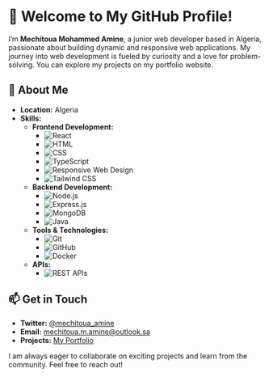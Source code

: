 # 👋 Welcome to My GitHub Profile!

I’m **Mechitoua Mohammed Amine**, a junior web developer based in Algeria, passionate about building dynamic and responsive web applications. My journey into web development is fueled by curiosity and a love for problem-solving. You can explore my projects on my portfolio website.

## 🚀 About Me

- **Location:** Algeria
- **Skills:**
  - **Frontend Development:** 
    - ![React](https://img.shields.io/badge/-React-61DAFB?logo=react&logoColor=white&style=flat)
    - ![HTML](https://img.shields.io/badge/-HTML-E34F26?logo=html5&logoColor=white&style=flat)
    - ![CSS](https://img.shields.io/badge/-CSS-1572B6?logo=css3&logoColor=white&style=flat)
    - ![TypeScript](https://img.shields.io/badge/-TypeScript-007ACC?logo=typescript&logoColor=white&style=flat)
    - ![Responsive Web Design](https://img.shields.io/badge/-Responsive%20Web%20Design-4CAF50?logo=responsive&logoColor=white&style=flat)
    - ![Tailwind CSS](https://img.shields.io/badge/-Tailwind%20CSS-38B2AC?logo=tailwind-css&logoColor=white&style=flat)
  - **Backend Development:** 
    - ![Node.js](https://img.shields.io/badge/-Node.js-339933?logo=nodedotjs&logoColor=white&style=flat)
    - ![Express.js](https://img.shields.io/badge/-Express.js-000000?logo=express&logoColor=white&style=flat)
    - ![MongoDB](https://img.shields.io/badge/-MongoDB-47A248?logo=mongodb&logoColor=white&style=flat)
    - ![Java](https://img.shields.io/badge/-Java-007396?logo=java&logoColor=white&style=flat)
  - **Tools & Technologies:** 
    - ![Git](https://img.shields.io/badge/-Git-F05032?logo=git&logoColor=white&style=flat)
    - ![GitHub](https://img.shields.io/badge/-GitHub-181717?logo=github&logoColor=white&style=flat)
    - ![Docker](https://img.shields.io/badge/-Docker-2496ED?logo=docker&logoColor=white&style=flat)
  - **APIs:** 
    - ![REST APIs](https://img.shields.io/badge/-REST%20APIs-4CAF50?logo=rest&logoColor=white&style=flat)

## 📫 Get in Touch
- **Twitter:** [@mechitoua_amine](http://x.com/mechitoua_amine)
- **Email:** [mechitoua.m.amine@outlook.sa](mailto:mechitoua.m.amine@outlook.sa)
- **Projects:** [My Portfolio](http://mechitoua.netlify.app)

I am always eager to collaborate on exciting projects and learn from the community. Feel free to reach out!
